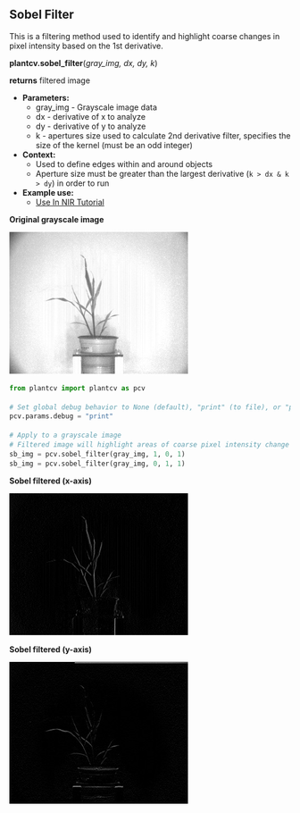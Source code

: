 ## Sobel Filter

This is a filtering method used to identify and highlight coarse changes in pixel intensity based on the 1st derivative.

**plantcv.sobel_filter**(*gray_img, dx, dy, k*)

**returns** filtered image

- **Parameters:**
    - gray_img - Grayscale image data
    - dx - derivative of x to analyze
    - dy - derivative of y to analyze
    - k - apertures size used to calculate 2nd derivative filter, specifies the size of the kernel (must be an odd integer)
- **Context:**
    - Used to define edges within and around objects
    - Aperture size must be greater than the largest derivative (`k > dx & k > dy`) in order to run
- **Example use:**
    - [Use In NIR Tutorial](nir_tutorial.md)

**Original grayscale image**

![Screenshot](img/documentation_images/sobel_filter/original_image.jpg)

```python
from plantcv import plantcv as pcv

# Set global debug behavior to None (default), "print" (to file), or "plot" (Jupyter Notebooks or X11)
pcv.params.debug = "print"

# Apply to a grayscale image
# Filtered image will highlight areas of coarse pixel intensity change based on 1st derivative
sb_img = pcv.sobel_filter(gray_img, 1, 0, 1)
sb_img = pcv.sobel_filter(gray_img, 0, 1, 1)
```

**Sobel filtered (x-axis)**

![Screenshot](img/documentation_images/sobel_filter/sobel-x.jpg)

**Sobel filtered (y-axis)**

![Screenshot](img/documentation_images/sobel_filter/sobel-y.jpg)
